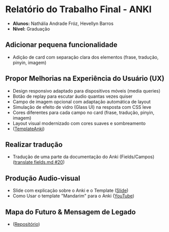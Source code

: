 # Relatório do Trabalho Final - ANKI

- **Alunos:** Nathália Andrade Fróz, Hevellyn Barros
- **Nível:** Graduação

## Adicionar pequena funcionalidade

- Adição de card com separação clara dos elementos (frase, tradução, pinyin, imagem)


## Propor Melhorias na Experiência do Usuário (UX)
- Design responsivo adaptado para dispositivos móveis (media queries)
- Botão de replay para escutar áudio quantas vezes quiser
- Campo de imagem opcional com adaptação automática de layout
- Simulação de efeito de vidro (Glass UI) na resposta com CSS leve
- Cores diferentes para cada campo no card (frase, tradução, pinyin, imagem)
- Layout visual modernizado com cores suaves e sombreamento
- ([TemplateAnki](https://github.com/nathaliafroz/anki-mandarim-template.git))

## Realizar tradução
- Tradução de uma parte da documentação do Anki (Fields/Campos) ([translate fields.md #20](https://github.com/mizerablebr/anki-manual/pull/20))

## Produção Audio-visual
- Slide com explicação sobre o Anki e o Template ([Slide](https://www.canva.com/design/DAGrH9r4JbI/4iGGJ7N3IS-r18Fw1liEKA/edit?utm_content=DAGrH9r4JbI&utm_campaign=designshare&utm_medium=link2&utm_source=sharebutton))
- Como Usar o template "Mandarim" para o Anki ([YouTube](https://www.youtube.com/watch?v=YGjp9fubYKA))

## Mapa do Futuro & Mensagem de Legado
- ([Repositório](https://github.com/nathaliafroz/language-templates-anki))
